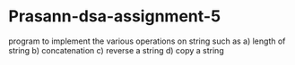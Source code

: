 # Prasann-dsa-assignment-5
program to implement the various operations on string such as a) length of string b) concatenation c) reverse a string d) copy a string
